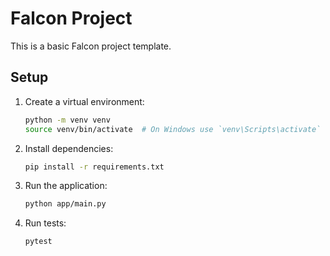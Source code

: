 # Falcon Project

This is a basic Falcon project template.

## Setup

1. Create a virtual environment:
   ```sh
   python -m venv venv
   source venv/bin/activate  # On Windows use `venv\Scripts\activate`
   ```

2. Install dependencies:
   ```sh
   pip install -r requirements.txt
   ```

3. Run the application:
   ```sh
   python app/main.py
   ```

4. Run tests:
   ```sh
   pytest
   ```